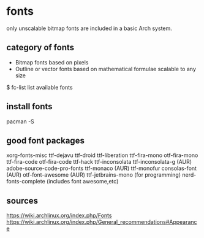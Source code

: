 # fonts
only unscalable bitmap fonts are included in a basic Arch system.


## category of fonts
- Bitmap fonts
  based on pixels
- Outline or vector fonts
  based on mathematical formulae
  scalable to any size

$ fc-list
list available fonts


## install fonts
pacman -S <font-package>

## good font packages
xorg-fonts-misc
ttf-dejavu
ttf-droid
ttf-liberation
ttf-fira-mono
otf-fira-mono
ttf-fira-code
otf-fira-code
ttf-hack
ttf-inconsolata
ttf-inconsolata-g (AUR)
adobe-source-code-pro-fonts
ttf-monaco (AUR)
ttf-monofur
consolas-font (AUR)
otf-font-awesome (AUR)
ttf-jetbrains-mono (for programming)
nerd-fonts-complete (includes font awesome,etc)

## sources
https://wiki.archlinux.org/index.php/Fonts
https://wiki.archlinux.org/index.php/General_recommendations#Appearance
